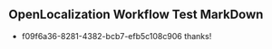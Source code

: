## OpenLocalization Workflow Test MarkDown
* f09f6a36-8281-4382-bcb7-efb5c108c906 thanks!

<!--HONumber=Jul16_HO4-->


